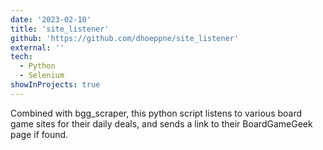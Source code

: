 ```yaml
---
date: '2023-02-10'
title: 'site_listener'
github: 'https://github.com/dhoeppne/site_listener'
external: ''
tech:
  - Python
  - Selenium
showInProjects: true
---
```


Combined with bgg_scraper, this python script listens to various board game sites for their daily deals, and sends a link to their BoardGameGeek page if found.
